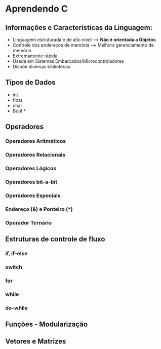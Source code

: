 # Aprendendo C

## Informações e Características da Linguagem:
- Linguagem estruturada e de alto nível --> **Não é orientada a Objetos**
- Controle dos endereços de memória --> Melhora gerenciamento de memória
- Extremamente rápida
- Usada em Sistemas Embarcados/Microcontroladores
- Dispõe diversas bibliotecas

## Tipos de Dados
- int
- float
- char
- Bool *

## Operadores
### Operadores Aritméticos
### Operadores Relacionais
### Operadores Lógicos
### Operadores bit-a-bit
### Operadores Especiais
### Endereço (&) e Ponteiro (*)
### Operador Ternário

## Estruturas de controle de fluxo
### if, if-else
### switch
### for
### while
### do-while

## Funções - Modularização

## Vetores e Matrizes
